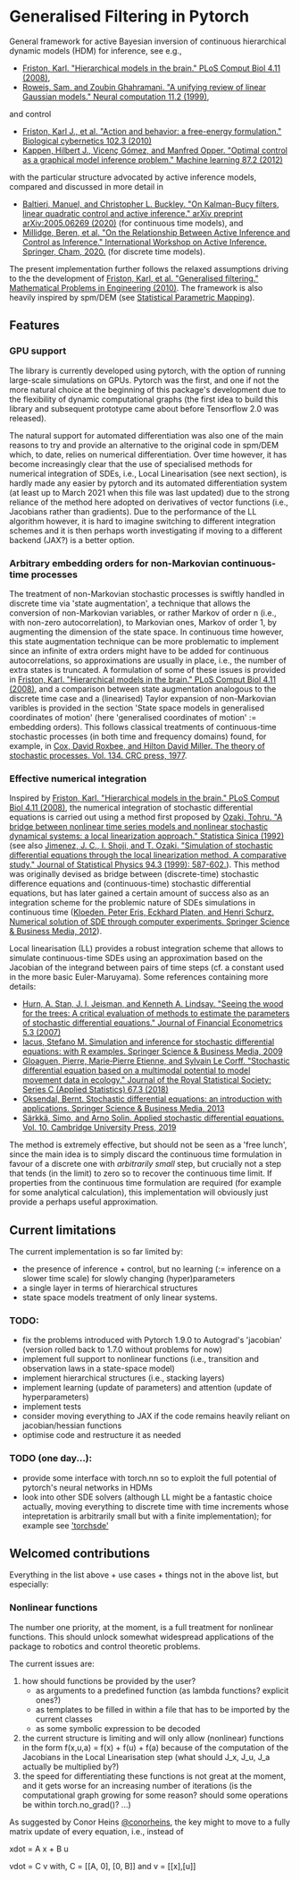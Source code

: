 # Generalised Filtering in Pytorch
General framework for active Bayesian inversion of continuous hierarchical dynamic models (HDM) for inference, see e.g.,
- [Friston, Karl. "Hierarchical models in the brain." PLoS Comput Biol 4.11 (2008)](https://journals.plos.org/ploscompbiol/article?id=10.1371/journal.pcbi.1000211),
- [Roweis, Sam, and Zoubin Ghahramani. "A unifying review of linear Gaussian models." Neural computation 11.2 (1999)](https://direct.mit.edu/neco/article/11/2/305/6249/A-Unifying-Review-of-Linear-Gaussian-Models),

and control
- [Friston, Karl J., et al. "Action and behavior: a free-energy formulation." Biological cybernetics 102.3 (2010)](https://link.springer.com/article/10.1007/s00422-010-0364-z)
- [Kappen, Hilbert J., Vicenç Gómez, and Manfred Opper. "Optimal control as a graphical model inference problem." Machine learning 87.2 (2012)](https://link.springer.com/article/10.1007/s10994-012-5278-7)

with the particular structure advocated by active inference models, compared and discussed in more detail in
- [Baltieri, Manuel, and Christopher L. Buckley. "On Kalman-Bucy filters, linear quadratic control and active inference." arXiv preprint arXiv:2005.06269 (2020)](https://arxiv.org/abs/2005.06269) (for continuous time models), and
- [Millidge, Beren, et al. "On the Relationship Between Active Inference and Control as Inference." International Workshop on Active Inference. Springer, Cham, 2020.](https://link.springer.com/chapter/10.1007/978-3-030-64919-7_1) (for discrete time models).

The present implementation further follows the relaxed assumptions driving to the the development of [Friston, Karl, et al. "Generalised filtering." Mathematical Problems in Engineering (2010)](https://www.hindawi.com/journals/mpe/2010/621670/). The framework is also heavily inspired by spm/DEM (see [Statistical Parametric Mapping](https://www.fil.ion.ucl.ac.uk/spm/doc/)).

## Features

### GPU support
The library is currently developed using pytorch, with the option of running large-scale simulations on GPUs. Pytorch was the first, and one if not the more natural choice at the beginning of this package's development due to the flexibility of dynamic computational graphs (the first idea to build this library and subsequent prototype came about before Tensorflow 2.0 was released). 

The natural support for automated differentiation was also one of the main reasons to try and provide an alternative to the original code in spm/DEM which, to date, relies on numerical differentiation. Over time however, it has become increasingly clear that the use of specialised methods for numerical integration of SDEs, i.e., Local Linearisation (see next section), is hardly made any easier by pytorch and its automated differentiation system (at least up to March 2021 when this file was last updated) due to the strong reliance of the method here adopted on derivatives of vector functions (i.e., Jacobians rather than gradients). Due to the performance of the LL algorithm however, it is hard to imagine switching to different integration schemes and it is then perhaps worth investigating if moving to a different backend (JAX?) is a better option.

### Arbitrary embedding orders for non-Markovian continuous-time processes
The treatment of non-Markovian stochastic processes is swiftly handled in discrete time via 'state augmentation', a technique that allows the conversion of non-Markovian variables, or rather Markov of order n (i.e., with non-zero autocorrelation), to Markovian ones, Markov of order 1, by augmenting the dimension of the state space. In continuous time however, this state augmentation technique can be more problematic to implement since an infinite of extra orders might have to be added for continuous autocorrelations, so approximations are usually in place, i.e., the number of extra states is truncated. A formulation of some of these issues is provided in [Friston, Karl. "Hierarchical models in the brain." PLoS Comput Biol 4.11 (2008)](https://journals.plos.org/ploscompbiol/article?id=10.1371/journal.pcbi.1000211), and a comparison between state augmentation analogous to the discrete time case and a (linearised) Taylor expansion of non-Markovian varibles is provided in the section 'State space models in generalised coordinates of motion' (here 'generalised coordinates of motion' := embedding orders). This follows classical treatments of continuous-time stochastic processes (in both time and frequency domains) found, for example, in [Cox, David Roxbee, and Hilton David Miller. The theory of stochastic processes. Vol. 134. CRC press, 1977](https://books.google.co.jp/books?hl=ja&lr=lang_ja%7Clang_en&id=NeR5JEunGYwC&oi=fnd&pg=PR9&dq=stochastic+processes+miller&ots=VdIlQzq9EE&sig=FU5P5KOWrZ9wVjikqEzlaYErEfM&redir_esc=y#v=onepage&q=stochastic%20processes%20miller&f=false).

### Effective numerical integration
Inspired by [Friston, Karl. "Hierarchical models in the brain." PLoS Comput Biol 4.11 (2008)](https://journals.plos.org/ploscompbiol/article?id=10.1371/journal.pcbi.1000211), the numerical integration of stochastic differential equations is carried out using a method first proposed by [Ozaki, Tohru. "A bridge between nonlinear time series models and nonlinear stochastic dynamical systems: a local linearization approach." Statistica Sinica (1992)](https://www.jstor.org/stable/24304122) (see also [Jimenez, J. C., I. Shoji, and T. Ozaki. "Simulation of stochastic differential equations through the local linearization method. A comparative study." Journal of Statistical Physics 94.3 (1999): 587-602.](https://link.springer.com/article/10.1023/A:1004504506041)). This method was originally devised as bridge between (discrete-time) stochastic difference equations and (continuous-time) stochastic differential equations, but has later gained a certain amount of success also as an integration scheme for the problemic nature of SDEs simulations in continuous time ([Kloeden, Peter Eris, Eckhard Platen, and Henri Schurz. Numerical solution of SDE through computer experiments. Springer Science & Business Media, 2012](https://books.google.co.jp/books?hl=ja&lr=lang_ja%7Clang_en&id=DOIRBwAAQBAJ&oi=fnd&pg=PR7&dq=Numerical+solution+of+SDE+through+computer+experiments&ots=tHscaPc649&sig=FycRXeMhlP3VZoeUBsqHXm7Zn0s&redir_esc=y#v=onepage&q=Numerical%20solution%20of%20SDE%20through%20computer%20experiments&f=false)). 

Local linearisation (LL) provides a robust integration scheme that allows to simulate continuous-time SDEs using an approximation based on the Jacobian of the integrand between pairs of time steps (cf. a constant used in the more basic Euler-Maruyama). Some references containing more details:
- [Hurn, A. Stan, J. I. Jeisman, and Kenneth A. Lindsay. "Seeing the wood for the trees: A critical evaluation of methods to estimate the parameters of stochastic differential equations." Journal of Financial Econometrics 5.3 (2007)](https://academic.oup.com/jfec/article-abstract/5/3/390/805841)
- [Iacus, Stefano M. Simulation and inference for stochastic differential equations: with R examples. Springer Science & Business Media, 2009](https://books.google.co.jp/books?hl=ja&lr=lang_ja%7Clang_en&id=ryCMlNVV8EAC&oi=fnd&pg=PR7&dq=Simulation+and+Inference+for+Stochastic+Differential+Equations&ots=yMTruIbG5f&sig=Z9W163fJOMRzvkpfERQgAH9UGvs&redir_esc=y#v=onepage&q=Simulation%20and%20Inference%20for%20Stochastic%20Differential%20Equations&f=false)
- [Gloaguen, Pierre, Marie‐Pierre Etienne, and Sylvain Le Corff. "Stochastic differential equation based on a multimodal potential to model movement data in ecology." Journal of the Royal Statistical Society: Series C (Applied Statistics) 67.3 (2018)](https://rss.onlinelibrary.wiley.com/doi/abs/10.1111/rssc.12251)
- [Oksendal, Bernt. Stochastic differential equations: an introduction with applications. Springer Science & Business Media, 2013](https://books.google.co.jp/books?hl=ja&lr=lang_ja%7Clang_en&id=gizqCAAAQBAJ&oi=fnd&pg=PA1&dq=Stochastic+Differential+Equations:+An+Introduction+with+Applications+in+Population+Dynamics+Modeling&ots=3lub6KC-BJ&sig=MhFbpZAD1I-N_7mG-tOcVHZWUks&redir_esc=y#v=onepage&q&f=false)
- [Särkkä, Simo, and Arno Solin. Applied stochastic differential equations. Vol. 10. Cambridge University Press, 2019](https://users.aalto.fi/~ssarkka/pub/sde_book.pdf)

The method is extremely effective, but should not be seen as a 'free lunch', since the main idea is to simply discard the continuous time formulation in favour of a discrete one with *arbitrarily small* step, but crucially not a step that tends (in the limit) to zero so to recover the continuous time limit. If properties from the continuous time formulation are required (for example for some analytical calculation), this implementation will obviously just provide a perhaps useful approximation.

<!-- #### Local linearisation
To gain an undestanding of the basic implementation of LL, we first look at its application on an ODE example (i.e., without noise), see also sec. 9.2.4 in Ozaki, Tohru. Time series modeling of neuroscience data. CRC press, 2012. (the generalisation to SDEs is rather straightforward and can be found in section 9.2.5, while in section 9.2.6 we find an application to SDEs with driving inputs):

$$
\dot{x}(t) = \frac{d x(t)}{d t} = f(x(t))
$$

with $x \in R^n$ (for n>1, see section 9.3 in Ozaki, Tohru. Time series modeling of neuroscience data. CRC press, 2012). After differentiating both sides with respect to $t$

$$\frac{d}{d t} \dot{x}(t) = \frac{d}{d t} f(x(t))$$

using the chain rule, we can rewrite the equation as

$$\ddot{x}(t) = \frac{d}{d x} f(x(t)) \frac{d x(t)}{d t}$$

and with the Jacobian $J_f(x(t)) = \frac{d}{d x} f(x(t))$, obtain

$$\ddot{x}(t) = J_f(x(t)) \dot{x}(t)$$Applied Stochastic Differential Equations

The key assumption behind the LL method is to fix the Jacobian $J_f(x(t))$ on a (discrete) time interval $[t_0, t_0 + \Delta t)$, defining thus $J_f^{t_0} = J_f(x(t)) \big\vert_{t_0 \le t < t_0 + \Delta t}$. After replacing $J_f^{t_0}$ in the above equation, we have
$$
\begin{align}
    \ddot{x}(t) & = J_f^{t_0} \dot{x}(t) \\
    \Rightarrow \ddot{x}(t) & = J_f^{t_0} \dot{x}(t) \\
    \Rightarrow \frac{d \dot{x}(t)}{d t} & = J_f^{t_0} \dot{x}(t) \\
    \Rightarrow \frac{d \dot{x}(t)}{\dot{x}(t)} & = J_f^{t_0} d t
\end{align}
$$

whose solution for $\dot{x}(t)$ over the interval $[t_0, t_0 + \tau)$ with $\tau \in [0, \Delta t)$ will be
$$
\begin{align}
    \int_{t_0}^{t_0+\Delta t} \frac{d \dot{x}(t)}{\dot{x}(t)} & = \int_{t_0}^{t_0+\Delta t} J_f^{t_0} \, d t \\
    \Rightarrow \ln \dot{x}(t_0+\Delta t) - \ln \dot{x}(t_0) & = J_f^{t_0} \Delta t \\
    \Rightarrow \ln \dot{x}(t_0+\Delta t) & = J_f^{t_0} \Delta t + \ln \dot{x}(t_0) \\
    \Rightarrow \dot{x}(t_0+\Delta t) & = \exp^{J_f^{t_0} \Delta t} \dot{x}(t_0)
\end{align}
$$

while for $x(t)$, over the interval of $\tau \in [0, \Delta t)$, we will have
$$
\begin{align}
    \int_{0}^{\Delta t} \dot{x}(t_0+\tau) \, d \tau & = \int_{0}^{\tau} \exp^{J_f^{t_0} \tau} \dot{x}(t_0) \, d \tau \\
    \Rightarrow x(t_0+\Delta t) - x(t_0) & = \dot{x}(t_0) {J_f^{t_0}}^{-1} \int_{0}^{\tau} J_f^{t_0} \exp^{J_f^{t_0} \tau} \, d \tau \\
    \Rightarrow x(t_0+\Delta t) & = x(t_0) + {J_f^{t_0}}^{-1} \left( \exp^{J_f^{t_0} \Delta t} - \exp^{J_f^{t_0} 0 } \right) \dot{x}(t_0) \\
    \Rightarrow x(t_0+\Delta t) & = x(t_0) + {J_f^{t_0}}^{-1} \left( \exp^{J_f^{t_0} \Delta t} - I \right) \dot{x}(t_0) \\
    \Rightarrow x(t_0+\Delta t) & = x(t_0) + {J_f^{t_0}}^{-1} \left( \exp^{J_f^{t_0} \Delta t} - I \right) f(x(t_0)) \\
\end{align}
$$ -->

## Current limitations
The current implementation is so far limited by:
- the presence of inference + control, but no learning (:= inference on a slower time scale) for slowly changing (hyper)parameters
- a single layer in terms of hierarchical structures
- state space models treatment of only linear systems.

### TODO:
- fix the problems introduced with Pytorch 1.9.0 to Autograd's 'jacobian' (version rolled back to 1.7.0 without problems for now)
- implement full support to nonlinear functions (i.e., transition and observation laws in a state-space model)
- implement hierarchical structures (i.e., stacking layers)
- implement learning (update of parameters) and attention (update of hyperparameters)
- implement tests
- consider moving everything to JAX if the code remains heavily reliant on jacobian/hessian functions
- optimise code and restructure it as needed

### TODO (one day...):
- provide some interface with torch.nn so to exploit the full potential of pytorch's neural networks in HDMs
- look into other SDE solvers (although LL might be a fantastic choice actually, moving everything to discrete time with time increments whose intepretation is arbitrarily small but with a finite implementation); for example see ['torchsde'](https://github.com/google-research/torchsde)

## Welcomed contributions
Everything in the list above + use cases + things not in the above list, but especially:
### Nonlinear functions
The number one priority, at the moment, is a full treatment for nonlinear functions. This should unlock somewhat widespread applications of the package to robotics and control theoretic problems.

The current issues are:
1. how should functions be provided by the user? 
	* as arguments to a predefined function (as lambda functions? explicit ones?)
	* as templates to be filled in within a file that has to be imported by the current classes
	* as some symbolic expression to be decoded
2. the current structure is limiting and will only allow (nonlinear) functions in the form f(x,u,a) = f(x) + f(u) + f(a) because of the computation of the Jacobians in the Local Linearisation step (what should J_x, J_u, J_a actually be multiplied by?)
3. the speed for differentiating these functions is not great at the moment, and it gets worse for an increasing number of iterations (is the computational graph growing for some reason? should some operations be within torch.no_grad()? ...)

As suggested by Conor Heins [@conorheins](https://github.com/conorheins), the key might to move to a fully matrix update of every equation, i.e., instead of

xdot = A x + B u

vdot = C v with, C = [[A, 0], [0, B]] and v = [[x],[u]]